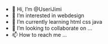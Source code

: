 - 👋 Hi, I’m @UseriJimi
- 👀 I’m interested in webdesign
- 🌱 I’m currently learning html css java
- 💞️ I’m looking to collaborate on ...
- 📫 How to reach me ...

<!---
UseriJimi/UseriJimi is a ✨ special ✨ repository because its `README.md` (this file) appears on your GitHub profile.
You can click the Preview link to take a look at your changes.
--->
